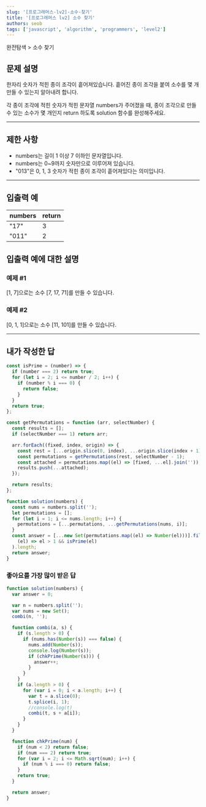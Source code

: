 ```yaml
---
slug: '[프로그래머스-lv2]-소수-찾기'
title: '[프로그래머스 lv2] 소수 찾기'
authors: seob
tags: ['javascript', 'algorithm', 'programmers', 'level2']
---
```


완전탐색 \> 소수 찾기

## 문제 설명

한자리 숫자가 적힌 종이 조각이 흩어져있습니다. 흩어진 종이 조각을 붙여 소수를 몇 개 만들 수 있는지 알아내려 합니다.

각 종이 조각에 적힌 숫자가 적힌 문자열 numbers가 주어졌을 때, 종이 조각으로 만들 수 있는 소수가 몇 개인지 return 하도록 solution 함수를 완성해주세요.

<!--truncate-->

---

## 제한 사항

- numbers는 길이 1 이상 7 이하인 문자열입니다.
- numbers는 0~9까지 숫자만으로 이루어져 있습니다.
- "013"은 0, 1, 3 숫자가 적힌 종이 조각이 흩어져있다는 의미입니다.

---

## 입출력 예

| numbers | return |
| ------- | ------ |
| "17"    | 3      |
| "011"   | 2      |

## 입출력 예에 대한 설명

### 예제 #1

[1, 7]으로는 소수 [7, 17, 71]를 만들 수 있습니다.

### 예제 #2

[0, 1, 1]으로는 소수 [11, 101]를 만들 수 있습니다.

---

## 내가 작성한 답

```js
const isPrime = (number) => {
  if (number === 2) return true;
  for (let i = 2; i <= number / 2; i++) {
    if (number % i === 0) {
      return false;
    }
  }
  return true;
};

const getPermutations = function (arr, selectNumber) {
  const results = [];
  if (selectNumber === 1) return arr;

  arr.forEach((fixed, index, origin) => {
    const rest = [...origin.slice(0, index), ...origin.slice(index + 1)];
    const permutations = getPermutations(rest, selectNumber - 1);
    const attached = permutations.map((el) => [fixed, ...el].join(''));
    results.push(...attached);
  });

  return results;
};

function solution(numbers) {
  const nums = numbers.split('');
  let permutations = [];
  for (let i = 1; i <= nums.length; i++) {
    permutations = [...permutations, ...getPermutations(nums, i)];
  }
  const answer = [...new Set(permutations.map((el) => Number(el)))].filter(
    (el) => el > 1 && isPrime(el)
  ).length;
  return answer;
}
```

### 좋아요를 가장 많이 받은 답

```js
function solution(numbers) {
  var answer = 0;

  var n = numbers.split('');
  var nums = new Set();
  combi(n, '');

  function combi(a, s) {
    if (s.length > 0) {
      if (nums.has(Number(s)) === false) {
        nums.add(Number(s));
        console.log(Number(s));
        if (chkPrime(Number(s))) {
          answer++;
        }
      }
    }
    if (a.length > 0) {
      for (var i = 0; i < a.length; i++) {
        var t = a.slice(0);
        t.splice(i, 1);
        //console.log(t)
        combi(t, s + a[i]);
      }
    }
  }

  function chkPrime(num) {
    if (num < 2) return false;
    if (num === 2) return true;
    for (var i = 2; i <= Math.sqrt(num); i++) {
      if (num % i === 0) return false;
    }
    return true;
  }

  return answer;
}
```
